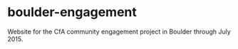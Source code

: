 # boulder-engagement
Website for the CfA community engagement project in Boulder through July 2015.
